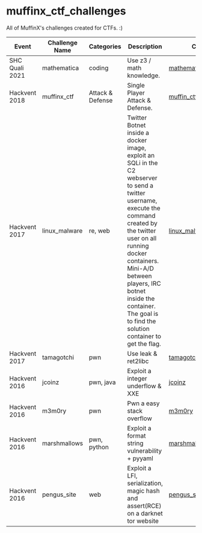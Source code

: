 # muffinx_ctf_challenges
All of MuffinX's challenges created for CTFs. :)


| Event  | Challenge Name  |  Categories  | Description  | Challenge  |
|---|---|---|---|---|
| SHC Quali 2021  | mathematica  | coding  | Use z3 / math knowledge.  | [mathematica](../../tree/main/shc_quali_2021/mathematica)  |
| Hackvent 2018  | muffinx_ctf  | Attack & Defense  | Single Player Attack & Defense.  | [muffin_ctf_hackvent_2018](https://github.com/MuffinX/muffin_ctf_hackvent_2018)  |
| Hackvent 2017  | linux_malware  | re, web  | Twitter Botnet inside a docker image, exploit an SQLi in the C2 webserver to send a twitter username, execute the command created by the twitter user on all running docker containers. Mini-A/D between players, IRC botnet inside the container. The goal is to find the solution container to get the flag. | [linux_malware](../../tree/main/hackvent_17/linux_malware)  |
| Hackvent 2017  | tamagotchi  | pwn  | Use leak & ret2libc  | [tamagotchi](../../tree/main/hackvent_17/tamagotchi)  |
| Hackvent 2016  | jcoinz  | pwn, java  | Exploit a integer underflow & XXE  | [jcoinz](../../tree/main/hackvent_16/jcoinz)  |
| Hackvent 2016  | m3m0ry  | pwn  | Pwn a easy stack overflow  | [m3m0ry](../../tree/main/hackvent_16/m3m0ry)   |
| Hackvent 2016  | marshmallows  | pwn, python | Exploit a format string vulnerability + pyyaml  |  [marshmallows](../../tree/main/hackvent_16/marshmallows) |
| Hackvent 2016  | pengus_site  | web  | Exploit a LFI, serialization, magic hash and assert(RCE) on a darknet tor website  |  [pengus_site](../../tree/main/hackvent_16/pengus_site) |
